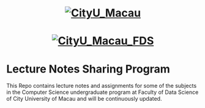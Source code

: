 <h1 align="center">
  <a href="https://github.com/ycsek/Lecture-Notes-for-Bachelor-of-Computer-Science-City-University-of-Macau">
    <img alt="CityU_Macau" src="https://github.com/ycsek/Lecture-Notes-for-Bachelor-of-Computer-Science-City-University-of-Macau/main/figures/Cityu_logo_color.png"  />
  </a> 

<h1 align="center">
  <a href=”https://github.com/ycsek/Lecture-Notes-for-Bachelor-of-Computer-Science-City-University-of-Macau“>
    <img alt="CityU_Macau_FDS" src="https://https://github.com/ycsek/Lecture-Notes-for-Bachelor-of-Computer-Science-City-University-of-Macau/main/figures/Cityu_logo_color.png"  />
  </a> 

# Lecture Notes Sharing Program



This Repo contains lecture notes and assignments for some of the subjects in the Computer Science undergraduate program at Faculty of Data Science of City University of Macau and will be continuously updated.

